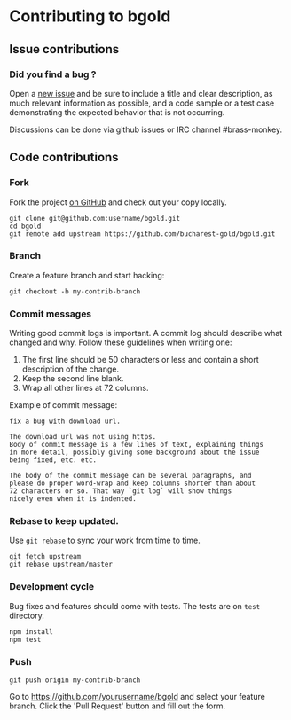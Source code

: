 # Contributing to bgold

## Issue contributions

### Did you find a bug ?

Open a [new issue](https://github.com/bucharest-gold/bgold/issues/new)
and be sure to include a title and clear description, as much relevant information
as possible, and a code sample or a test case demonstrating the expected behavior
that is not occurring.

Discussions can be done via github issues or IRC channel #brass-monkey.

## Code contributions

### Fork

Fork the project [on GitHub](https://github.com/bucharest-gold/bgold)
and check out your copy locally.

```
git clone git@github.com:username/bgold.git
cd bgold
git remote add upstream https://github.com/bucharest-gold/bgold.git
```

### Branch

Create a feature branch and start hacking:

```
git checkout -b my-contrib-branch
```

### Commit messages

Writing good commit logs is important. A commit log should describe what
changed and why. Follow these guidelines when writing one:

1. The first line should be 50 characters or less and contain a short
   description of the change.
2. Keep the second line blank.
3. Wrap all other lines at 72 columns.

Example of commit message:

```
fix a bug with download url.

The download url was not using https.
Body of commit message is a few lines of text, explaining things
in more detail, possibly giving some background about the issue
being fixed, etc. etc.

The body of the commit message can be several paragraphs, and
please do proper word-wrap and keep columns shorter than about
72 characters or so. That way `git log` will show things
nicely even when it is indented.
```

### Rebase to keep updated.

Use `git rebase` to sync your work from time to time.

```
git fetch upstream
git rebase upstream/master
```

### Development cycle

Bug fixes and features should come with tests.
The tests are on `test` directory.

```
npm install
npm test
```

### Push

```
git push origin my-contrib-branch
```

Go to https://github.com/yourusername/bgold and select your feature branch.
Click the 'Pull Request' button and fill out the form.

